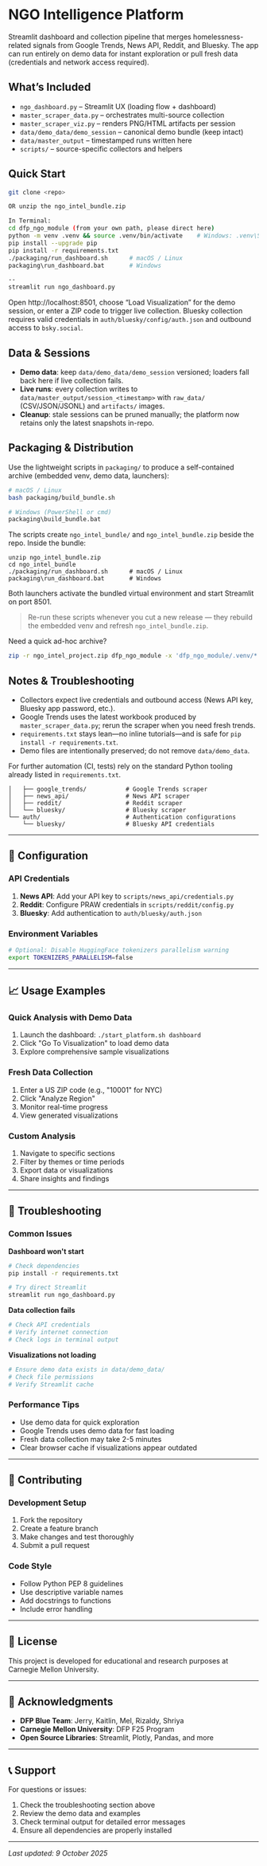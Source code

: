# NGO Intelligence Platform

Streamlit dashboard and collection pipeline that merges homelessness-related signals from Google Trends, News API, Reddit, and Bluesky. The app can run entirely on demo data for instant exploration or pull fresh data (credentials and network access required).

## What’s Included

- `ngo_dashboard.py` – Streamlit UX (loading flow + dashboard)
- `master_scraper_data.py` – orchestrates multi-source collection
- `master_scraper_viz.py` – renders PNG/HTML artifacts per session
- `data/demo_data/demo_session` – canonical demo bundle (keep intact)
- `data/master_output` – timestamped runs written here
- `scripts/` – source-specific collectors and helpers

## Quick Start

```bash
git clone <repo>

OR unzip the ngo_intel_bundle.zip

In Terminal:
cd dfp_ngo_module (from your own path, please direct here)
python -m venv .venv && source .venv/bin/activate    # Windows: .venv\Scripts\activate
pip install --upgrade pip
pip install -r requirements.txt
./packaging/run_dashboard.sh      # macOS / Linux
packaging\run_dashboard.bat       # Windows

--
streamlit run ngo_dashboard.py
```

Open http://localhost:8501, choose “Load Visualization” for the demo session, or enter a ZIP code to trigger live collection. Bluesky collection requires valid credentials in `auth/bluesky/config/auth.json` and outbound access to `bsky.social`.

## Data & Sessions

- **Demo data**: keep `data/demo_data/demo_session` versioned; loaders fall back here if live collection fails.
- **Live runs**: every collection writes to `data/master_output/session_<timestamp>` with `raw_data/` (CSV/JSON/JSONL) and `artifacts/` images.
- **Cleanup**: stale sessions can be pruned manually; the platform now retains only the latest snapshots in-repo.

## Packaging & Distribution

Use the lightweight scripts in `packaging/` to produce a self-contained archive (embedded venv, demo data, launchers):

```bash
# macOS / Linux
bash packaging/build_bundle.sh

# Windows (PowerShell or cmd)
packaging\build_bundle.bat
```

The scripts create `ngo_intel_bundle/` and `ngo_intel_bundle.zip` beside the repo. Inside the bundle:

```
unzip ngo_intel_bundle.zip
cd ngo_intel_bundle
./packaging/run_dashboard.sh      # macOS / Linux
packaging\run_dashboard.bat       # Windows
```

Both launchers activate the bundled virtual environment and start Streamlit on port 8501.

> Re-run these scripts whenever you cut a new release — they rebuild the embedded venv and refresh `ngo_intel_bundle.zip`.

Need a quick ad-hoc archive?

```bash
zip -r ngo_intel_project.zip dfp_ngo_module -x 'dfp_ngo_module/.venv/*' 'dfp_ngo_module/data/master_output/session_*'
```

## Notes & Troubleshooting

- Collectors expect live credentials and outbound access (News API key, Bluesky app password, etc.).
- Google Trends uses the latest workbook produced by `master_scraper_data.py`; rerun the scraper when you need fresh trends.
- `requirements.txt` stays lean—no inline tutorials—and is safe for `pip install -r requirements.txt`.
- Demo files are intentionally preserved; do not remove `data/demo_data`.

For further automation (CI, tests) rely on the standard Python tooling already listed in `requirements.txt`.
```
│   ├── google_trends/           # Google Trends scraper
│   ├── news_api/                # News API scraper
│   ├── reddit/                  # Reddit scraper
│   └── bluesky/                 # Bluesky scraper
└── auth/                        # Authentication configurations
    └── bluesky/                 # Bluesky API credentials

```

---

## 🔧 Configuration

### API Credentials

1. **News API**: Add your API key to `scripts/news_api/credentials.py`
2. **Reddit**: Configure PRAW credentials in `scripts/reddit/config.py`
3. **Bluesky**: Add authentication to `auth/bluesky/auth.json`

### Environment Variables

```bash
# Optional: Disable HuggingFace tokenizers parallelism warning
export TOKENIZERS_PARALLELISM=false
```

---

## 📈 Usage Examples

### Quick Analysis with Demo Data

1. Launch the dashboard: `./start_platform.sh dashboard`
2. Click "Go To Visualization" to load demo data
3. Explore comprehensive sample visualizations

### Fresh Data Collection

1. Enter a US ZIP code (e.g., "10001" for NYC)
2. Click "Analyze Region"
3. Monitor real-time progress
4. View generated visualizations

### Custom Analysis

1. Navigate to specific sections
2. Filter by themes or time periods
3. Export data or visualizations
4. Share insights and findings

---

## 🐛 Troubleshooting

### Common Issues

**Dashboard won't start**

```bash
# Check dependencies
pip install -r requirements.txt

# Try direct Streamlit
streamlit run ngo_dashboard.py
```

**Data collection fails**

```bash
# Check API credentials
# Verify internet connection
# Check logs in terminal output
```

**Visualizations not loading**

```bash
# Ensure demo data exists in data/demo_data/
# Check file permissions
# Verify Streamlit cache
```

### Performance Tips

- Use demo data for quick exploration
- Google Trends uses demo data for fast loading
- Fresh data collection may take 2-5 minutes
- Clear browser cache if visualizations appear outdated

---

## 🤝 Contributing

### Development Setup

1. Fork the repository
2. Create a feature branch
3. Make changes and test thoroughly
4. Submit a pull request

### Code Style

- Follow Python PEP 8 guidelines
- Use descriptive variable names
- Add docstrings to functions
- Include error handling

---

## 📄 License

This project is developed for educational and research purposes at Carnegie Mellon University.

---

## 🙏 Acknowledgments

- **DFP Blue Team**: Jerry, Kaitlin, Mel, Rizaldy, Shriya
- **Carnegie Mellon University**: DFP F25 Program
- **Open Source Libraries**: Streamlit, Plotly, Pandas, and more

---

## 📞 Support

For questions or issues:

1. Check the troubleshooting section above
2. Review the demo data and examples
3. Check terminal output for detailed error messages
4. Ensure all dependencies are properly installed

---

*Last updated: 9 October 2025*
